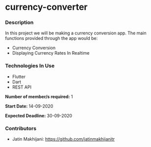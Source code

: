 # **currency-converter**

### **Description**

In this project we will be making a currency conversion app. The main functions provided through the app would be:
* Currency Conversion
* Displaying Currency Rates In Realtime

### **Technologies In Use**
* Flutter
* Dart
* REST API

**Number of member/s required:** 1

**Start Date:** 14-09-2020
  
**Expected Deadline:** 30-09-2020

### **Contributors**
* Jatin Makhijani: https://github.com/jatinmakhijanitr
